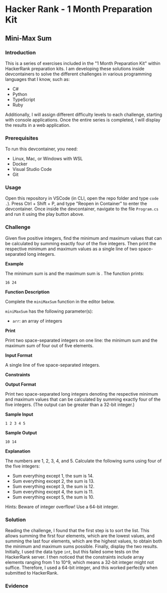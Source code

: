 # Hacker Rank - 1 Month Preparation Kit
## Mini-Max Sum

### Introduction

This is a series of exercises included in the "1 Month Preparation Kit" within HackerRank preparation kits. I am developing these solutions inside devcontainers to solve the different challenges in various programming languages that I know, such as:
- C#
- Python
- TypeScript
- Ruby

Additionally, I will assign different difficulty levels to each challenge, starting with console applications. Once the entire series is completed, I will display the results in a web application.

### Prerequisites

To run this devcontainer, you need:
- Linux, Mac, or Windows with WSL
- Docker
- Visual Studio Code
- Git

### Usage

Open this repository in VSCode (in CLI, open the repo folder and type `code .`). Press Ctrl + Shift + P, and type "Reopen in Container" to enter the devcontainer. Once inside the devcontainer, navigate to the file `Program.cs` and run it using the play button above.

### Challenge

Given five positive integers, find the minimum and maximum values that can be calculated by summing exactly four of the five integers. Then print the respective minimum and maximum values as a single line of two space-separated long integers.

**Example**

The minimum sum is and the maximum sum is . The function prints:

```
16 24
```

**Function Description**

Complete the `miniMaxSum` function in the editor below.

`miniMaxSum` has the following parameter(s):
- `arr`: an array of integers

**Print**

Print two space-separated integers on one line: the minimum sum and the maximum sum of four out of five elements.

**Input Format**

A single line of five space-separated integers.

**Constraints**

**Output Format**

Print two space-separated long integers denoting the respective minimum and maximum values that can be calculated by summing exactly four of the five integers. (The output can be greater than a 32-bit integer.)

**Sample Input**

```
1 2 3 4 5
```

**Sample Output**

```
10 14
```

**Explanation**

The numbers are 1, 2, 3, 4, and 5. Calculate the following sums using four of the five integers:
- Sum everything except 1, the sum is 14.
- Sum everything except 2, the sum is 13.
- Sum everything except 3, the sum is 12.
- Sum everything except 4, the sum is 11.
- Sum everything except 5, the sum is 10.

Hints: Beware of integer overflow! Use a 64-bit integer.

### Solution

Reading the challenge, I found that the first step is to sort the list. This allows summing the first four elements, which are the lowest values, and summing the last four elements, which are the highest values, to obtain both the minimum and maximum sums possible. Finally, display the two results. Initially, I used the data type `int`, but this failed some tests on the HackerRank server. I then noticed that the constraints include array elements ranging from 1 to 10^9, which means a 32-bit integer might not suffice. Therefore, I used a 64-bit integer, and this worked perfectly when submitted to HackerRank.

### Evidence

